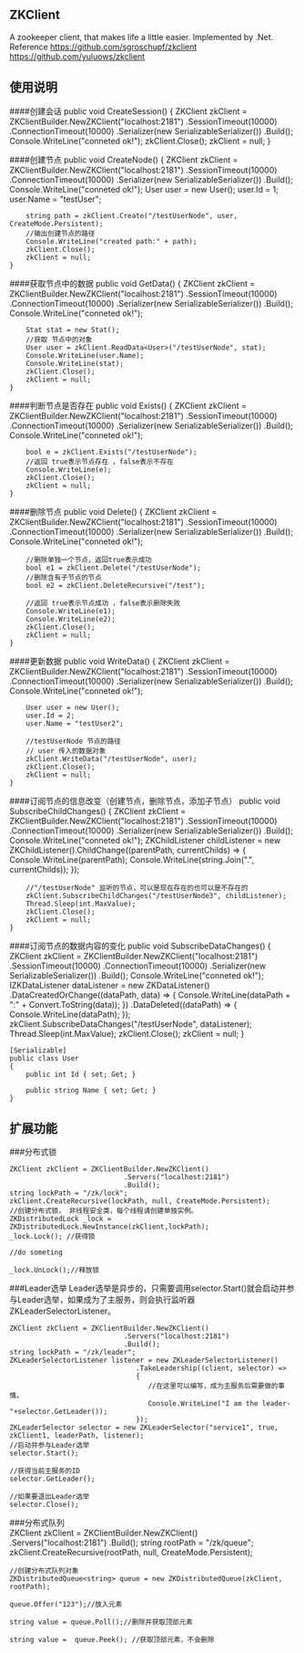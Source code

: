 ## ZKClient
A zookeeper client, that makes life a little easier. Implemented by .Net. Reference https://github.com/sgroschupf/zkclient https://github.com/yuluows/zkclient 

## 使用说明
    
####创建会话
	public void CreateSession()
	{
		ZKClient zkClient = ZKClientBuilder.NewZKClient("localhost:2181")
						 .SessionTimeout(10000)
						 .ConnectionTimeout(10000)
						 .Serializer(new SerializableSerializer())
						 .Build();
		Console.WriteLine("conneted ok!");
		zkClient.Close();
		zkClient = null;
	}

####创建节点
	public void CreateNode()
	{
		ZKClient zkClient = ZKClientBuilder.NewZKClient("localhost:2181")
						 .SessionTimeout(10000)
						 .ConnectionTimeout(10000)
						 .Serializer(new SerializableSerializer())
						 .Build();
		Console.WriteLine("conneted ok!");
		User user = new User();
		user.Id = 1;
		user.Name = "testUser";

		string path = zkClient.Create("/testUserNode", user, CreateMode.Persistent);
		//输出创建节点的路径  
		Console.WriteLine("created path:" + path);
		zkClient.Close();
		zkClient = null;
	}

####获取节点中的数据
	public void GetData()
	{
		ZKClient zkClient = ZKClientBuilder.NewZKClient("localhost:2181")
						 .SessionTimeout(10000)
						 .ConnectionTimeout(10000)
						 .Serializer(new SerializableSerializer())
						 .Build();
		Console.WriteLine("conneted ok!");

		Stat stat = new Stat();
		//获取 节点中的对象  
		User user = zkClient.ReadData<User>("/testUserNode", stat);
		Console.WriteLine(user.Name);
		Console.WriteLine(stat);
		zkClient.Close();
		zkClient = null;
	}

####判断节点是否存在
	public void Exists()
	{
		ZKClient zkClient = ZKClientBuilder.NewZKClient("localhost:2181")
						 .SessionTimeout(10000)
						 .ConnectionTimeout(10000)
						 .Serializer(new SerializableSerializer())
						 .Build();
		Console.WriteLine("conneted ok!");

		bool e = zkClient.Exists("/testUserNode");
		//返回 true表示节点存在 ，false表示不存在  
		Console.WriteLine(e);
		zkClient.Close();
		zkClient = null;
	}

####删除节点
	public void Delete()
	{
		ZKClient zkClient = ZKClientBuilder.NewZKClient("localhost:2181")
						 .SessionTimeout(10000)
						 .ConnectionTimeout(10000)
						 .Serializer(new SerializableSerializer())
						 .Build();
		Console.WriteLine("conneted ok!");

		//删除单独一个节点，返回true表示成功  
		bool e1 = zkClient.Delete("/testUserNode");
		//删除含有子节点的节点  
		bool e2 = zkClient.DeleteRecursive("/test");

		//返回 true表示节点成功 ，false表示删除失败  
		Console.WriteLine(e1);
		Console.WriteLine(e2);
		zkClient.Close();
		zkClient = null;
	}

####更新数据
	public void WriteData()
	{
		ZKClient zkClient = ZKClientBuilder.NewZKClient("localhost:2181")
						  .SessionTimeout(10000)
						  .ConnectionTimeout(10000)
						  .Serializer(new SerializableSerializer())
						  .Build();
		Console.WriteLine("conneted ok!");

		User user = new User();
		user.Id = 2;
		user.Name = "testUser2";

		//testUserNode 节点的路径 
		// user 传入的数据对象
		zkClient.WriteData("/testUserNode", user);
		zkClient.Close();
		zkClient = null;
	}

####订阅节点的信息改变（创建节点，删除节点，添加子节点）
	public void SubscribeChildChanges()
	{
		ZKClient zkClient = ZKClientBuilder.NewZKClient("localhost:2181")
						 .SessionTimeout(10000)
						 .ConnectionTimeout(10000)
						 .Serializer(new SerializableSerializer())
						 .Build();
		Console.WriteLine("conneted ok!");
		ZKChildListener childListener = new ZKChildListener().ChildChange((parentPath, currentChilds) =>
		{
			Console.WriteLine(parentPath);
			Console.WriteLine(string.Join(".", currentChilds));
		});

		//"/testUserNode" 监听的节点，可以是现在存在的也可以是不存在的 
		zkClient.SubscribeChildChanges("/testUserNode3", childListener);
		Thread.Sleep(int.MaxValue);
		zkClient.Close();
		zkClient = null;
	}

####订阅节点的数据内容的变化
	public void SubscribeDataChanges()
	{
		ZKClient zkClient = ZKClientBuilder.NewZKClient("localhost:2181")
						 .SessionTimeout(10000)
						 .ConnectionTimeout(10000)
						 .Serializer(new SerializableSerializer())
						 .Build();
		Console.WriteLine("conneted ok!");
		IZKDataListener dataListener = new ZKDataListener()
			.DataCreatedOrChange((dataPath, data) =>
			{
				Console.WriteLine(dataPath + ":" + Convert.ToString(data));
			})
		   .DataDeleted((dataPath) =>
			{
				Console.WriteLine(dataPath);
			});
		zkClient.SubscribeDataChanges("/testUserNode", dataListener);
		Thread.Sleep(int.MaxValue);
		zkClient.Close();
		zkClient = null;
	}

    

    [Serializable]
    public class User
    {
        public int Id { set; Get; }

        public string Name { set; Get; }
    }
     
	 
## 扩展功能

###分布式锁

    ZKClient zkClient = ZKClientBuilder.NewZKClient()
                                .Servers("localhost:2181")
                                .Build();
    string lockPath = "/zk/lock";
    zkClient.CreateRecursive(lockPath, null, CreateMode.Persistent);
    //创建分布式锁， 非线程安全类，每个线程请创建单独实例。
    ZKDistributedLock _lock = ZKDistributedLock.NewInstance(zkClient,lockPath);  
    _lock.Lock(); //获得锁
    
    //do someting
    
    _lock.UnLock();//释放锁
    
   
###Leader选举
    Leader选举是异步的，只需要调用selector.Start()就会启动并参与Leader选举，如果成为了主服务，则会执行监听器ZKLeaderSelectorListener。
    
    ZKClient zkClient = ZKClientBuilder.NewZKClient()
                                .Servers("localhost:2181")
                                .Build();
    string lockPath = "/zk/leader";
	ZKLeaderSelectorListener listener = new ZKLeaderSelectorListener()
                                   .TakeLeadership((client, selector) =>
                                   {
                                      //在这里可以编写，成为主服务后需要做的事情。
                                      Console.WriteLine("I am the leader-"+selector.GetLeader());
                                   });
    ZKLeaderSelector selector = new ZKLeaderSelector("service1", true, zkClient1, leaderPath, listener);
    //启动并参与Leader选举
    selector.Start();
    
    //获得当前主服务的ID
    selector.GetLeader();
    
    //如果要退出Leader选举
    selector.Close();
    
         
###分布式队列   
    ZKClient zkClient = ZKClientBuilder.NewZKClient()
                                .Servers("localhost:2181")
                                .Build();
    string rootPath = "/zk/queue";
    zkClient.CreateRecursive(rootPath, null, CreateMode.Persistent);
    
    //创建分布式队列对象
    ZKDistributedQueue<string> queue = new ZKDistributedQueue(zkClient, rootPath);
    
    queue.Offer("123");//放入元素
    
    string value = queue.Poll();//删除并获取顶部元素
   
    string value =  queue.Peek(); //获取顶部元素，不会删除
    
	
	